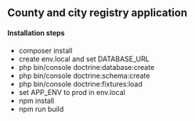 ## County and city registry application

#### Installation steps

- composer install
- create env.local and set DATABASE_URL
- php bin/console doctrine:database:create
- php bin/console doctrine:schema:create
- php bin/console doctrine:fixtures:load
- set APP_ENV to prod in env.local
- npm install
- npm run build
